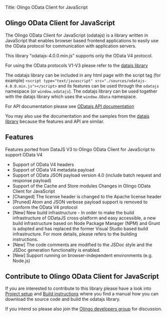 Title: Olingo OData Client for JavaScript

## Olingo OData Client for JavaScript
The Olingo OData Client for JavaScript (odatajs) is a library written in JavaScript that enables browser based frontend applications to easily use the OData protocol for communication with application servers.

This library "odatajs-4.0.0.min.js" supports only the OData V4 protocol.

For using the OData protocols V1-V3 please refer to the [datajs library](http://datajs.codeplex.com/)

The odatajs library can be included in any html page with the script tag (for example) `<script type="text/javascript" src="./sources/odatajs-4.0.0.min.js"></script>`
and its features can be used through the `odatajs` namespace (or `window.odatajs`). The odatajs library can be used together with the datajs library which uses the `window.OData` namespace.

For API documentation please see [ODatajs API documentation](/doc/javascript/apidoc/index.html)

You may also use the documentation and the samples from the [datajs library](http://datajs.codeplex.com/documentation) because the features and API are similar.

## Features

Features ported from DataJS V3 to Olingo OData Client for JavaScript to support OData V4

* Support of OData V4 headers
* Support of OData V4 metadata payload
* Support of OData JSON payload version 4.0 (include batch request and response payload)
* Support of the Cache and Store modules
Changes in Olingo OData Client for JavaScript
* [Changed] The license header is changed to the Apache license header
* [Pruned] Atom and JSON verbose payload support is removed to conform the OData V4 protocol
* [New] New build infrastructure - 
In order to make the build infrastructure of ODataJS cross-platform and easy accessible, a new build infrastructure based on Node Package Manager (NPM) and Grunt is adopted and has replaced the former Visual Studio based build infrastructure. For more details, please refers to the building instructions.
* [New] The code comments are modified to the JSDoc style and the JSDoc generation functionality is enabled.
* [New] Support running on browser-independent environments (e.g. Node.js)

## Contribute to Olingo OData Client for JavaScript
If you are interested to contribute to this library please have a look into [Project setup](/doc/javascript/project-setup.html) and [Build instructions](/doc/javascript/project-build.html) where you find a manual how you can download the source code and build the odatajs library.

If you intend so please also join the [Olingo developers group](/support.html) for discussion.